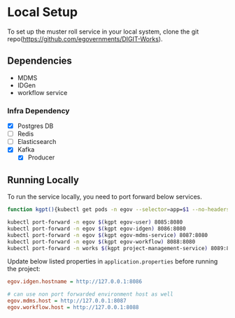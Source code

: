 # Local Setup

To set up the muster roll service in your local system, clone the git repo(https://github.com/egovernments/DIGIT-Works).

## Dependencies

- MDMS
- IDGen
- workflow service


### Infra Dependency

- [X] Postgres DB
- [ ] Redis
- [ ] Elasticsearch
- [X] Kafka
  - [X] Producer

## Running Locally

To run the service locally, you need to port forward below services.

```bash
function kgpt(){kubectl get pods -n egov --selector=app=$1 --no-headers=true | head -n1 | awk '{print $1}'}

kubectl port-forward -n egov $(kgpt egov-user) 8085:8080
kubectl port-forward -n egov $(kgpt egov-idgen) 8086:8080
kubectl port-forward -n egov $(kgpt egov-mdms-service) 8087:8080
kubectl port-forward -n egov $(kgpt egov-workflow) 8088:8080
kubectl port-forward -n works $(kgpt project-management-service) 8089:8080
``` 

Update below listed properties in `application.properties` before running the project:

```ini
egov.idgen.hostname = http://127.0.0.1:8086

# can use non port forwarded environment host as well
egov.mdms.host = http://127.0.0.1:8087
egov.workflow.host = http://127.0.0.1:8088
```
